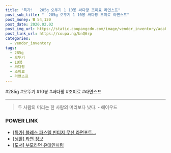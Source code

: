 ```yaml
--- 
title: "특가!   285g 오뚜기 1 10봉 싸다팡 조미료 라면스프" 
post_sub_title: "  285g 오뚜기 1 10봉 싸다팡 조미료 라면스프" 
post_money: ₩ 54,120 
post_date: 2020.02.02 
post_img_url: https://static.coupangcdn.com/image/vendor_inventory/acab/4be65fee1dd44cfeaf28838bc6f4efbf203452455e46962599d2ee46dd75.jpg 
post_link_url: https://coupa.ng/bnQ6rp 
categories: 
  - vendor_inventory 
tags: 
  - 285g 
  - 오뚜기 
  - 10봉 
  - 싸다팡 
  - 조미료 
  - 라면스프 
--- 
```

  #285g #오뚜기 #10봉 #싸다팡 #조미료 #라면스프 
<hr> 

> 두 사람의 머리는 한 사람의 머리보다 낫다. - 헤이우드 


### POWER LINK

* <a href="https://blog.naver.com/sakai111/221789215524" target="_blank">[특가] 블레스 파스텔 빈티지 무선 라면포트...</a>
* <a href="https://blog.naver.com/sakai111/221757481800" target="_blank"> [생활] 라면 정보 </a>
* <a href="https://blog.naver.com/an0733/221785007712" target="_blank">[도서] 부모라면 유대인처럼</a>
